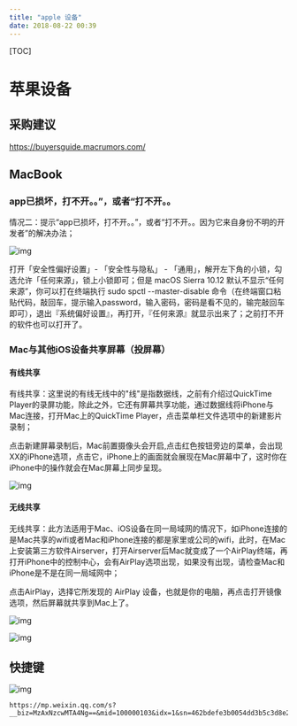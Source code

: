 ```yaml
---
title: "apple 设备"
date: 2018-08-22 00:39
---
```




[TOC]

# 苹果设备



## 采购建议

https://buyersguide.macrumors.com/



## MacBook

### app已损坏，打不开。。”，或者“打不开。。

情况二：提示“app已损坏，打不开。。”，或者“打不开。。因为它来自身份不明的开发者”的解决办法；

![img](https://pic2.zhimg.com/80/v2-51e5dc4cd1d2de69c7a7fe5fc04195dd_hd.jpg)

打开「安全性偏好设置」- 「安全性与隐私」 - 「通用」，解开左下角的小锁，勾选允许「任何来源」，锁上小锁即可；但是 macOS Sierra 10.12 默认不显示“任何来源”，你可以打在终端执行 sudo spctl --master-disable 命令（在终端窗口粘贴代码，敲回车，提示输入password，输入密码，密码是看不见的，输完敲回车即可），退出『系统偏好设置』，再打开，『任何来源』就显示出来了；之前打不开的软件也可以打开了。



### Mac与其他iOS设备共享屏幕（投屏幕）



#### 有线共享

有线共享：这里说的有线无线中的"线"是指数据线，之前有介绍过QuickTime Player的录屏功能，除此之外，它还有屏幕共享功能，通过数据线将iPhone与Mac连接，打开Mac上的QuickTime Player，点击菜单栏文件选项中的新建影片录制；



点击新建屏幕录制后，Mac前置摄像头会开启,点击红色按钮旁边的菜单，会出现XX的iPhone选项，点击它，iPhone上的画面就会展现在Mac屏幕中了，这时你在iPhone中的操作就会在Mac屏幕上同步呈现。



![img](https://pic4.zhimg.com/80/v2-fb73ba0ab0ff51bbb905ec116b5e93f7_hd.jpg)

####  无线共享

无线共享：此方法适用于Mac、iOS设备在同一局域网的情况下，如iPhone连接的是Mac共享的wifi或者Mac和iPhone连接的都是家里或公司的wifi，此时，在Mac上安装第三方软件Airserver，打开Airserver后Mac就变成了一个AirPlay终端，再打开iPhone中的控制中心，会有AirPlay选项出现，如果没有出现，请检查Mac和iPhone是不是在同一局域网中；



点击AirPlay，选择它所发现的 AirPlay 设备，也就是你的电脑，再点击打开镜像选项，然后屏幕就共享到Mac上了。

![img](https://pic3.zhimg.com/80/v2-661b37d5ac18fe38d727f90f4d231b0a_hd.png)

![img](https://pic4.zhimg.com/80/v2-d586acbce97b0713ec59fccd0a05657f_hd.png)





## 快捷键

![img](https://pic3.zhimg.com/80/v2-40629bfa6d17612d1d756104e16f029a_hd.jpg)

```
https://mp.weixin.qq.com/s?__biz=MzAxNzcwMTA4Ng==&mid=100000103&idx=1&sn=462bdefe3b0054dd3b5c3d8e23189c81&chksm=1be0c0d62c9749c000a6b2667a7b585210f46fe08e3457f02a4819f0c7c938b5764514066d00&scene=20&key=399a205ce674169cddd368a413f6d8c792bfb8f69ab6c53524fdc820c082cfd5033a0c0abd73f1fb239c58b5349c492e5d0e3212806bdf6dbe0faa0543b7854bc13fc5aea034da9c98dba1f21ca441e5&ascene=0&uin=MjExMDA4MDk2Mg%3D%3D&devicetype=iMac+MacBookAir6%2C2+OSX+OSX+10.12.5+build(16F60a)&version=12020510&nettype=WIFI&fontScale=100&pass_ticket=mO5t8QhThwJHz79L6sgHzQVbgkVpHYs1EiXsa5dk0IE%2FDH7jtOhG%2FCCa3n5scP6G
```

